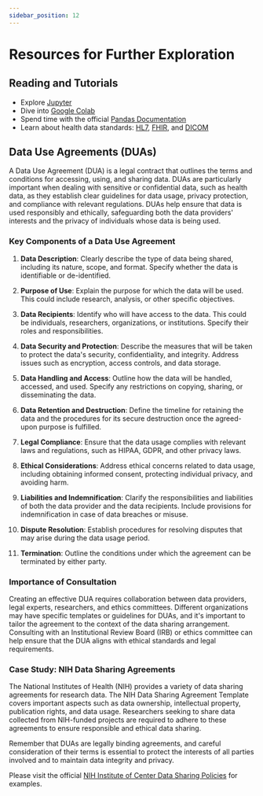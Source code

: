 ```yaml
---
sidebar_position: 12
---
```


# Resources for Further Exploration

## Reading and Tutorials
- Explore [Jupyter](https://jupyter.org/)
- Dive into [Google Colab](https://colab.research.google.com/)
- Spend time with the official [Pandas Documentation](https://pandas.pydata.org/pandas-docs/stable/)
- Learn about health data standards: [HL7](https://www.hl7.org/implement/standards/), [FHIR](https://www.hl7.org/fhir/), and [DICOM](https://www.dicomstandard.org/)

## Data Use Agreements (DUAs)

A Data Use Agreement (DUA) is a legal contract that outlines the terms and conditions for accessing, using, and sharing data. DUAs are particularly important when dealing with sensitive or confidential data, such as health data, as they establish clear guidelines for data usage, privacy protection, and compliance with relevant regulations. DUAs help ensure that data is used responsibly and ethically, safeguarding both the data providers' interests and the privacy of individuals whose data is being used.

### Key Components of a Data Use Agreement

1. **Data Description**: Clearly describe the type of data being shared, including its nature, scope, and format. Specify whether the data is identifiable or de-identified.

2. **Purpose of Use**: Explain the purpose for which the data will be used. This could include research, analysis, or other specific objectives.

3. **Data Recipients**: Identify who will have access to the data. This could be individuals, researchers, organizations, or institutions. Specify their roles and responsibilities.

4. **Data Security and Protection**: Describe the measures that will be taken to protect the data's security, confidentiality, and integrity. Address issues such as encryption, access controls, and data storage.

5. **Data Handling and Access**: Outline how the data will be handled, accessed, and used. Specify any restrictions on copying, sharing, or disseminating the data.

6. **Data Retention and Destruction**: Define the timeline for retaining the data and the procedures for its secure destruction once the agreed-upon purpose is fulfilled.

7. **Legal Compliance**: Ensure that the data usage complies with relevant laws and regulations, such as HIPAA, GDPR, and other privacy laws.

8. **Ethical Considerations**: Address ethical concerns related to data usage, including obtaining informed consent, protecting individual privacy, and avoiding harm.

9. **Liabilities and Indemnification**: Clarify the responsibilities and liabilities of both the data provider and the data recipients. Include provisions for indemnification in case of data breaches or misuse.

10. **Dispute Resolution**: Establish procedures for resolving disputes that may arise during the data usage period.

11. **Termination**: Outline the conditions under which the agreement can be terminated by either party.

### Importance of Consultation

Creating an effective DUA requires collaboration between data providers, legal experts, researchers, and ethics committees. Different organizations may have specific templates or guidelines for DUAs, and it's important to tailor the agreement to the context of the data sharing arrangement. Consulting with an Institutional Review Board (IRB) or ethics committee can help ensure that the DUA aligns with ethical standards and legal requirements.

### Case Study: NIH Data Sharing Agreements

The National Institutes of Health (NIH) provides a variety of data sharing agreements for research data. The NIH Data Sharing Agreement Template covers important aspects such as data ownership, intellectual property, publication rights, and data usage. Researchers seeking to share data collected from NIH-funded projects are required to adhere to these agreements to ensure responsible and ethical data sharing.

Remember that DUAs are legally binding agreements, and careful consideration of their terms is essential to protect the interests of all parties involved and to maintain data integrity and privacy.

Please visit the official [NIH Institute of Center Data Sharing Policies](https://sharing.nih.gov/other-sharing-policies/nih-institute-and-center-data-sharing-policies) for examples. 
